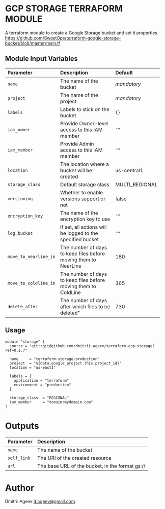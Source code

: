 GCP STORAGE TERRAFORM MODULE
============================

A terraform module to create a Google Storage bucket and set it properties.
https://github.com/SweetOps/terraform-google-storage-bucket/blob/master/main.tf

Module Input Variables
----------------------

| Parameter         | Description                                   | Default        |
| :--------         | :----------                                   | :------        |
| `name`            | The name of the bucket                        |  _mandatory_   |
| `project`         | The name of the project                       |  _mandatory_   |
| `labels`          | Labels to stick on the bucket                 | `{}`           |
| `iam_owner`       | Provide Owner-level access to this IAM member | `""`           |
| `iam_member`      | Provide Admin access to this IAM member       | `""`           |
| `location`        | The location where a bucket will be created   | us-central1    |
| `storage_class`   | Default storage class                         | MULTI_REGIONAL |
| `versioning`      | Whether to enable versions support or not     | false          |
| `encryption_key`  | The name of the encryption key to use         | `""`           |
| `log_bucket`      | If set, all actions will be logged to the specified bucket          | `""`  |
| `move_to_nearline_in` | The number of days to keep files before moving them to NearLine | 180   |
| `move_to_coldline_in` | The number of days to keep files before moving them to ColdLine | 365   |
| `delete_after`        | The number of days after which files to be deleted"             | 730   |


Usage
-----

```hcl
module "storage" {
  source = "git::git@github.com:dmitrii-ageev/terraform-gcp-storage?ref=0.1.7"

  name     = "terraform-storage-production"
  project  = "${data.google_project.this.project_id}"
  location = "us-east1"

  labels = {
    application = "terraform"
    environment = "production"
  }

  storage_class  = "REGIONAL"
  iam_member     = "domain:mydomain.com"
}
```


Outputs
=======

| Parameter      | Description                                                  |
| :--------      | :----------                                                  |
| `name`         | The name of the bucket                                       |
| `self_link`    | The URI of the created resource                              |
| `url`          | The base URL of the bucket, in the format gs://<bucket-name> |


Author
======

Dmitrii Ageev <d.ageev@gmail.com>
